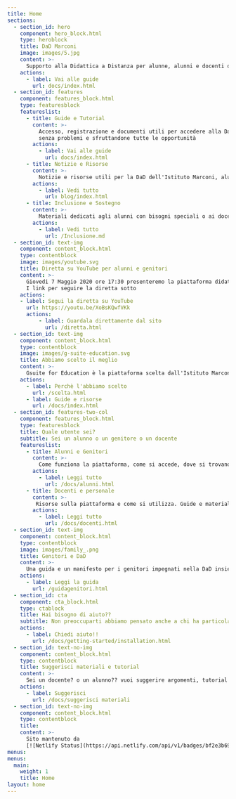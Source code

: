 ```yaml
---
title: Home
sections:
  - section_id: hero
    component: hero_block.html
    type: heroblock
    title: DaD Marconi
    image: images/5.jpg
    content: >-
      Supporto alla Didattica a Distanza per alunne, alunni e docenti dell'Istituto Marconi Campiglia Marittima
    actions:
      - label: Vai alle guide
        url: docs/index.html
  - section_id: features
    component: features_block.html
    type: featuresblock
    featureslist:
      - title: Guide e Tutorial
        content: >-
          Accesso, registrazione e documenti utili per accedere alla DaD
          senza problemi e sfruttandone tutte le opportunità
        actions:
          - label: Vai alle guide
            url: docs/index.html
      - title: Notizie e Risorse
        content: >-
          Notizie e risorse utili per la DaD dell'Istituto Marconi, alunni e docenti qui troveranno spunti e strumenti utili ad una didattica migliore e più semplice
        actions:
          - label: Vedi tutto
            url: blog/index.html
      - title: Inclusione e Sostegno
        content: >-
          Materiali dedicati agli alunni con bisogni speciali o ai docenti di sostegno per la preparazione e la partecipazione alla didattica a distanza
        actions:
          - label: Vedi tutto
            url: /Inclusione.md
  - section_id: text-img
    component: content_block.html
    type: contentblock
    image: images/youtube.svg
    title: Diretta su YouTube per alunni e genitori
    content: >-
      Giovedi 7 Maggio 2020 ore 17:30 presenteremo la piattaforma didattica ad alunni e genitori e daremo le prime indicazioni per l'attivazione e l'accesso
      I link per seguire la diretta sotto 
    actions: 
    - label: Segui la diretta su YouTube
      url: https://youtu.be/XoBsKQwfVKk
      actions:
          - label: Guardala direttamente dal sito
            url: /diretta.html
  - section_id: text-img
    component: content_block.html
    type: contentblock
    image: images/g-suite-education.svg
    title: Abbiamo scelto il meglio
    content: >-
      Gsuite for Education è la piattaforma scelta dall'Istituto Marconi per implementare la didattica a distanza durante e dopo l'emergenza del Covid-19, questo sito guida docenti, studenti e genitori nella corretta implementazione e fruizione della piattaforma
    actions:
      - label: Perchè l'abbiamo scelto
        url: /scelta.html
      - label: Guide e risorse
        url: /docs/index.html
  - section_id: features-two-col
    component: features_block.html
    type: featuresblock
    title: Quale utente sei?
    subtitle: Sei un alunno o un genitore o un docente
    featureslist:
      - title: Alunni e Genitori
        content: >-
          Come funziona la piattaforma, come si accede, dove si trovano guide e risorse
        actions:
          - label: Leggi tutto
            url: /docs/alunni.html
      - title: Docenti e personale
        content: >-
         Risorse sulla piattaforma e come si utilizza. Guide e materiali per la creazione di lezioni in DaD
        actions:
          - label: Leggi tutto
            url: /docs/docenti.html
  - section_id: text-img
    component: content_block.html
    type: contentblock
    image: images/family_.png
    title: Genitori e DaD
    content: >-
      Una guida e un manifesto per i genitori impegnati nella DaD insieme agli alunni
    actions:
      - label: Leggi la guida
        url: /guidagenitori.html
  - section_id: cta
    component: cta_block.html
    type: ctablock
    title: Hai bisogno di aiuto??
    subtitle: Non preoccuparti abbiamo pensato anche a chi ha particolari problemi, tecnici o di connessione, clicca sull'icona in basso per aprire la chat
    actions:
      - label: Chiedi aiuto!!
        url: /docs/getting-started/installation.html
  - section_id: text-no-img
    component: content_block.html
    type: contentblock
    title: Suggerisci materiali e tutorial
    content: >-
      Sei un docente? o un alunno?? vuoi suggerire argomenti, tutorial o guide sulla didattica? sei nel posto giusto, clicca qui sotto e scrivici tutto!!
    actions:
      - label: Suggerisci
        url: /docs/suggerisci materiali
  - section_id: text-no-img
    component: content_block.html
    type: contentblock
    title:
    content: >-
      Sito mantenuto da
      [![Netlify Status](https://api.netlify.com/api/v1/badges/bf2e3b69-27f8-4fc8-b367-f7e2048bdfe3/deploy-status)](https://app.netlify.com/sites/dadmarconi-f8bfb/deploys)
menus:
menus:
  main:
    weight: 1
    title: Home
layout: home
---
```



